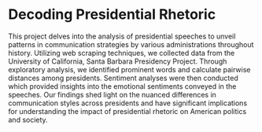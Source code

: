 # Decoding Presidential Rhetoric
This project delves into the analysis of presidential speeches to unveil patterns in communication strategies by various administrations throughout history. Utilizing web scraping techniques, we collected data from the University of California, Santa Barbara Presidency Project. Through exploratory analysis, we identified prominent words and calculate pairwise distances among presidents. Sentiment analyses were then conducted which provided insights into the emotional sentiments conveyed in the speeches. Our findings shed light on the nuanced differences in communication styles across presidents and have significant implications for understanding the impact of presidential rhetoric on American politics and society.

